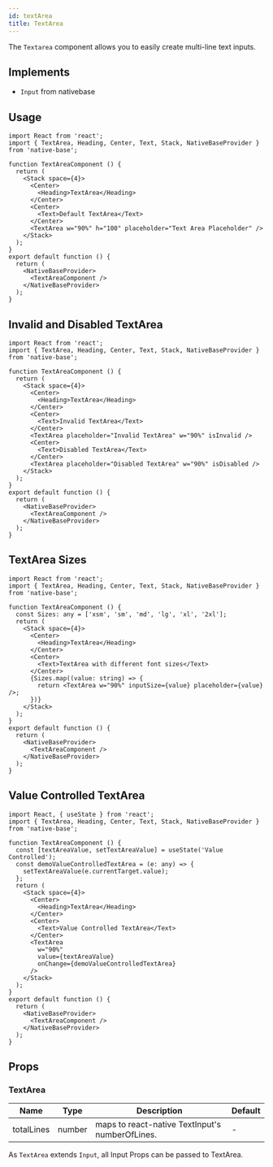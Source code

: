 ```yaml
---
id: textArea
title: TextArea
---
```


The `Textarea` component allows you to easily create multi-line text inputs.

## Implements

- `Input` from nativebase

## Usage

```SnackPlayer name=TextArea%20Usage
import React from 'react';
import { TextArea, Heading, Center, Text, Stack, NativeBaseProvider } from 'native-base';

function TextAreaComponent () {
  return (
    <Stack space={4}>
      <Center>
        <Heading>TextArea</Heading>
      </Center>
      <Center>
        <Text>Default TextArea</Text>
      </Center>
      <TextArea w="90%" h="100" placeholder="Text Area Placeholder" />
    </Stack>
  );
}
export default function () {
  return (
    <NativeBaseProvider>
      <TextAreaComponent />
    </NativeBaseProvider>
  );
}
```

## Invalid and Disabled TextArea

```SnackPlayer name=TextArea%20Invalid and Disabled TextArea
import React from 'react';
import { TextArea, Heading, Center, Text, Stack, NativeBaseProvider } from 'native-base';

function TextAreaComponent () {
  return (
    <Stack space={4}>
      <Center>
        <Heading>TextArea</Heading>
      </Center>
      <Center>
        <Text>Invalid TextArea</Text>
      </Center>
      <TextArea placeholder="Invalid TextArea" w="90%" isInvalid />
      <Center>
        <Text>Disabled TextArea</Text>
      </Center>
      <TextArea placeholder="Disabled TextArea" w="90%" isDisabled />
    </Stack>
  );
}
export default function () {
  return (
    <NativeBaseProvider>
      <TextAreaComponent />
    </NativeBaseProvider>
  );
}
```

## TextArea Sizes

```SnackPlayer name=TextArea%20TextArea Sizes
import React from 'react';
import { TextArea, Heading, Center, Text, Stack, NativeBaseProvider } from 'native-base';

function TextAreaComponent () {
  const Sizes: any = ['xsm', 'sm', 'md', 'lg', 'xl', '2xl'];
  return (
    <Stack space={4}>
      <Center>
        <Heading>TextArea</Heading>
      </Center>
      <Center>
        <Text>TextArea with different font sizes</Text>
      </Center>
      {Sizes.map((value: string) => {
        return <TextArea w="90%" inputSize={value} placeholder={value} />;
      })}
    </Stack>
  );
}
export default function () {
  return (
    <NativeBaseProvider>
      <TextAreaComponent />
    </NativeBaseProvider>
  );
}
```

## Value Controlled TextArea

```SnackPlayer name=TextArea%20Value Controlled TextArea
import React, { useState } from 'react';
import { TextArea, Heading, Center, Text, Stack, NativeBaseProvider } from 'native-base';

function TextAreaComponent () {
  const [textAreaValue, setTextAreaValue] = useState('Value Controlled');
  const demoValueControlledTextArea = (e: any) => {
    setTextAreaValue(e.currentTarget.value);
  };
  return (
    <Stack space={4}>
      <Center>
        <Heading>TextArea</Heading>
      </Center>
      <Center>
        <Text>Value Controlled TextArea</Text>
      </Center>
      <TextArea
        w="90%"
        value={textAreaValue}
        onChange={demoValueControlledTextArea}
      />
    </Stack>
  );
}
export default function () {
  return (
    <NativeBaseProvider>
      <TextAreaComponent />
    </NativeBaseProvider>
  );
}
```

## Props

### TextArea

| Name       | Type   | Description                                     | Default |
| ---------- | ------ | ----------------------------------------------- | ------- |
| totalLines | number | maps to react-native TextInput's numberOfLines. | -       |

As `TextArea` extends `Input`, all Input Props can be passed to TextArea.
